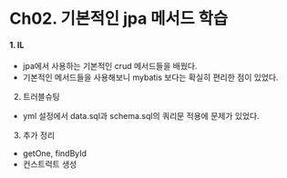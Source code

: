 Ch02. 기본적인 jpa 메서드 학습
=================================
#### 1. IL
- jpa에서 사용하는 기본적인 crud 메서드들을 배웠다.
- 기본적인 메서드들을 사용해보니 mybatis 보다는 확실히 편리한 점이 있었다.    
2. 트러블슈팅
  - yml 설정에서 data.sql과 schema.sql의 쿼리문 적용에 문제가 있었다. 
3. 추가 정리 
  - getOne, findById
  - 컨스트럭트 생성
